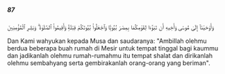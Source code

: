 ##### 87

<span class="ayah">وَأَوْحَيْنَآ إِلَىٰ مُوسَىٰ وَأَخِيهِ أَن تَبَوَّءَا لِقَوْمِكُمَا بِمِصْرَ بُيُوتًۭا وَٱجْعَلُوا۟ بُيُوتَكُمْ قِبْلَةًۭ وَأَقِيمُوا۟ ٱلصَّلَوٰةَ ۗ وَبَشِّرِ ٱلْمُؤْمِنِينَ</span>

<span class="ayah_translation">Dan Kami wahyukan kepada Musa dan saudaranya: "Ambillah olehmu berdua beberapa buah rumah di Mesir untuk tempat tinggal bagi kaummu dan jadikanlah olehmu rumah-rumahmu itu tempat shalat dan dirikanlah olehmu sembahyang serta gembirakanlah orang-orang yang beriman".</span>
